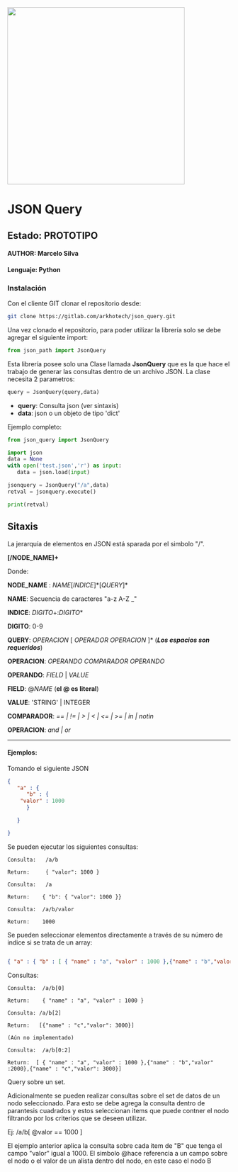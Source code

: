 <img src="https://www.arkho.tech/wp-content/uploads/2019/06/Logo_Cloudready.jpg" width="400px"/>

# JSON Query

## Estado: PROTOTIPO
#### AUTHOR: Marcelo Silva
#### Lenguaje:  Python


### Instalación

Con el cliente GIT clonar el repositorio desde:
```bash
git clone https://gitlab.com/arkhotech/json_query.git
```

Una vez clonado el repositorio, para poder utilizar la librería solo se debe agregar el siguiente import:

```python
from json_path import JsonQuery
```

Esta librería posee solo una Clase llamada **JsonQuery** que es la que hace el trabajo de generar las consultas dentro de un archivo JSON.
La clase necesita 2 parametros:

```python
query = JsonQuery(query,data)
```

* **query**: Consulta json (ver sintaxis)
* **data**:  json o un objeto de tipo 'dict'

Ejemplo completo:

```python
from json_query import JsonQuery

import json
data = None
with open('test.json','r') as input:
   data = json.load(input)

jsonquery = JsonQuery("/a",data)
retval = jsonquery.execute()

print(retval)
```





## Sitaxis

La jerarquía de elementos en JSON está sparada por el simbolo "/".


**[/NODE_NAME]+**

Donde:

**NODE_NAME** : *NAME*[*INDICE*]\*[*QUERY*]\*

**NAME**: Secuencia de caracteres "a-z A-Z _"

**INDICE**: *DIGITO*+:*DIGITO*\*

**DIGITO**: 0-9

**QUERY**: *OPERACION* [ *OPERADOR* *OPERACION* ]\*  (***Los espacios son requeridos***)

**OPERACION**: *OPERANDO* *COMPARADOR* *OPERANDO*

**OPERANDO**: *FIELD* | *VALUE*

**FIELD**:  @*NAME* (**el @ es literal**) 

**VALUE**: 'STRING' | INTEGER

**COMPARADOR**: *== | != | > | < | <= | >= | in | notin*

**OPERACION**:  *and | or*

----

#### Ejemplos:

Tomando el siguiente JSON

```json
{
   "a" : {
      "b" : {
	"valor" : 1000	
      }		

   }

}

```

Se pueden ejecutar los siguientes consultas:

```
Consulta:   /a/b

Return:     { "valor": 1000 }

Consulta:   /a  

Return:    { "b": { "valor": 1000 }}

Consulta:  /a/b/valor

Return:    1000

```

Se pueden seleccionar elementos directamente a través de su número de indice si se trata de un array:

```json

{ "a" : { "b" : [ { "name" : "a", "valor" : 1000 },{"name" : "b","valor" :2000},{"name" : "c","valor": 3000}]}}
```

Consultas:

```
Consulta:  /a/b[0]

Return:    { "name" : "a", "valor" : 1000 }

Consulta: /a/b[2]

Return:   [{"name" : "c","valor": 3000}]

(Aún no implementado)

Consulta:  /a/b[0:2]

Return:  [ { "name" : "a", "valor" : 1000 },{"name" : "b","valor" :2000},{"name" : "c","valor": 3000}]

```

Query sobre un set.

Adicionalmente se pueden realizar consultas sobre el set de datos de un nodo seleccionado. Para esto se debe agrega la consulta dentro de parantesis cuadrados y estos seleccionan items que puede contner el nodo filtrando por los criterios que se deseen utilizar.

Ej:   /a/b[ @valor == 1000 ]

El ejemplo anterior aplica la consulta sobre cada item de "B" que tenga el campo "valor" igual a 1000. El simbolo @hace referencia a un campo sobre el nodo o el valor de un alista dentro del nodo, en este caso el nodo B

